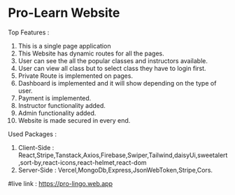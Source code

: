 # Pro-Learn Website

Top Features :
1. This is a single page application
2. This Website has dynamic routes for all the pages.
3. User can see the all the popular classes and instructors available.
4. User can view all class but to select class they have to login first.
5. Private Route is implemented on pages.
6. Dashboard is implemented and it will show depending on the type of user.
7. Payment is implemented.
8. Instructor functionality added.
9. Admin functionality added.
10. Website is made secured in every end.

Used Packages : 
1. Client-Side : React,Stripe,Tanstack,Axios,Firebase,Swiper,Tailwind,daisyUi,sweetalert,sort-by,react-icons,react-helmet,react-dom
2. Server-Side : Vercel,MongoDb,Express,JsonWebToken,Stripe,Cors.
   
#live link : https://pro-lingo.web.app 
